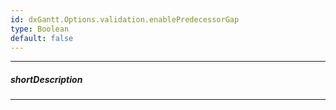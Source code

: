 ```yaml
---
id: dxGantt.Options.validation.enablePredecessorGap
type: Boolean
default: false
---
```

---
##### shortDescription
<!-- Description goes here -->

---
<!-- Description goes here -->